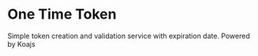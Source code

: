 # One Time Token

Simple token creation and validation service with expiration date. Powered by Koajs
